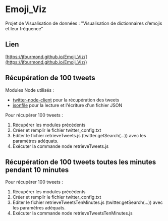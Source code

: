 # Emoji_Viz

Projet de Visualisation de données : "Visualisation de dictionnaires d’emojis et leur fréquence"

## Lien

[https://jfourmond.github.io/Emoji_Viz/](https://jfourmond.github.io/Emoji_Viz/)

## Récupération de 100 tweets

Modules Node utilisés :
- [twitter-node-client](https://www.npmjs.com/package/twitter-node-client) pour la récupération des tweets
- [jsonfile](https://www.npmjs.com/package/jsonfile) pour la lecture et l'écriture d'un fichier JSON

Pour récupérer 100 tweets :
1. Récupérer les modules précédents
2. Créer et remplir le fichier twitter_config.txt
3. Editer le fichier retrieveTweets.js (twitter.getSearch(...)) avec les paramètres adéquats.
4. Exécuter la commande
	node retrieveTweets.js

## Récupération de 100 tweets toutes les minutes pendant 10 minutes

Pour récupérer 100 tweets :
1. Récupérer les modules précédents
2. Créer et remplir le fichier twitter_config.txt
3. Editer le fichier retrieveTweetsTenMinutes.js (twitter.getSearch(...)) avec les paramètres adéquats.
4. Exécuter la commande
	node retrieveTweetsTenMinutes.js
